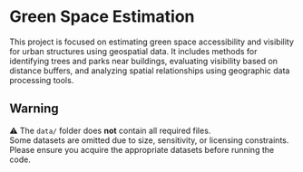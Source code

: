 # Green Space Estimation

This project is focused on estimating green space accessibility and visibility for urban structures using geospatial data. 
It includes methods for identifying trees and parks near buildings, evaluating visibility based on distance buffers, and analyzing spatial relationships using geographic data processing tools.

## Warning

⚠️ The `data/` folder does **not** contain all required files.  
Some datasets are omitted due to size, sensitivity, or licensing constraints.  
Please ensure you acquire the appropriate datasets before running the code.
